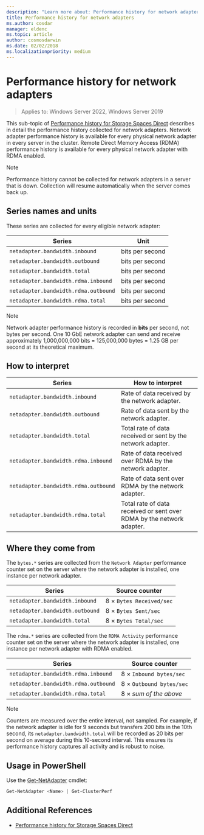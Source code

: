 ```yaml
---
description: "Learn more about: Performance history for network adapters"
title: Performance history for network adapters
ms.author: cosdar
manager: eldenc
ms.topic: article
author: cosmosdarwin
ms.date: 02/02/2018
ms.localizationpriority: medium
---
```


# Performance history for network adapters

>Applies to: Windows Server 2022, Windows Server 2019

This sub-topic of [Performance history for Storage Spaces Direct](performance-history.md) describes in detail the performance history collected for network adapters. Network adapter performance history is available for every physical network adapter in every server in the cluster. Remote Direct Memory Access (RDMA) performance history is available for every physical network adapter with RDMA enabled.

   > [!NOTE]
   > Performance history cannot be collected for network adapters in a server that is down. Collection will resume automatically when the server comes back up.

## Series names and units

These series are collected for every eligible network adapter:

| Series                               | Unit            |
|--------------------------------------|-----------------|
| `netadapter.bandwidth.inbound`       | bits per second |
| `netadapter.bandwidth.outbound`      | bits per second |
| `netadapter.bandwidth.total`         | bits per second |
| `netadapter.bandwidth.rdma.inbound`  | bits per second |
| `netadapter.bandwidth.rdma.outbound` | bits per second |
| `netadapter.bandwidth.rdma.total`    | bits per second |

   > [!NOTE]
   > Network adapter performance history is recorded in **bits** per second, not bytes per second. One 10 GbE network adapter can send and receive approximately 1,000,000,000 bits = 125,000,000 bytes = 1.25 GB per second at its theoretical maximum.

## How to interpret

| Series                               | How to interpret                                                      |
|--------------------------------------|-----------------------------------------------------------------------|
| `netadapter.bandwidth.inbound`       | Rate of data received by the network adapter.                         |
| `netadapter.bandwidth.outbound`      | Rate of data sent by the network adapter.                             |
| `netadapter.bandwidth.total`         | Total rate of data received or sent by the network adapter.           |
| `netadapter.bandwidth.rdma.inbound`  | Rate of data received over RDMA by the network adapter.               |
| `netadapter.bandwidth.rdma.outbound` | Rate of data sent over RDMA by the network adapter.                   |
| `netadapter.bandwidth.rdma.total`    | Total rate of data received or sent over RDMA by the network adapter. |

## Where they come from

The `bytes.*` series are collected from the `Network Adapter` performance counter set on the server where the network adapter is installed, one instance per network adapter.

| Series                           | Source counter           |
|----------------------------------|--------------------------|
| `netadapter.bandwidth.inbound`   | 8 × `Bytes Received/sec` |
| `netadapter.bandwidth.outbound`  | 8 × `Bytes Sent/sec`     |
| `netadapter.bandwidth.total`     | 8 × `Bytes Total/sec`    |

The `rdma.*` series are collected from the `RDMA Activity` performance counter set on the server where the network adapter is installed, one instance per network adapter with RDMA enabled.

| Series                               | Source counter           |
|--------------------------------------|--------------------------|
| `netadapter.bandwidth.rdma.inbound`  | 8 × `Inbound bytes/sec`  |
| `netadapter.bandwidth.rdma.outbound` | 8 × `Outbound bytes/sec` |
| `netadapter.bandwidth.rdma.total`    | 8 × *sum of the above*   |

   > [!NOTE]
   > Counters are measured over the entire interval, not sampled. For example, if the network adapter is idle for 9 seconds but transfers 200 bits in the 10th second, its `netadapter.bandwidth.total` will be recorded as 20 bits per second on average during this 10-second interval. This ensures its performance history captures all activity and is robust to noise.

## Usage in PowerShell

Use the [Get-NetAdapter](/powershell/module/netadapter/get-netadapter) cmdlet:

```PowerShell
Get-NetAdapter <Name> | Get-ClusterPerf
```

## Additional References

- [Performance history for Storage Spaces Direct](performance-history.md)
